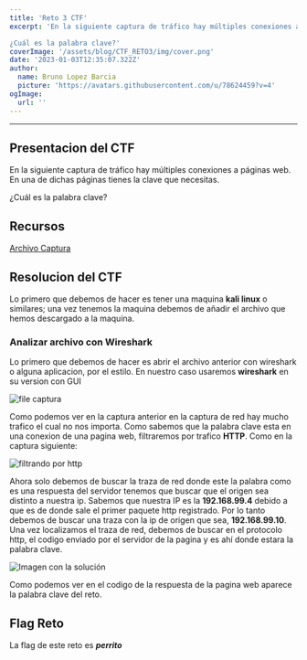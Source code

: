 ```yaml
---
title: 'Reto 3 CTF'
excerpt: 'En la siguiente captura de tráfico hay múltiples conexiones a páginas web. En una de dichas páginas tienes la clave que necesitas.

¿Cuál es la palabra clave?'
coverImage: '/assets/blog/CTF_RETO3/img/cover.png'
date: '2023-01-03T12:35:07.322Z'
author:
  name: Bruno Lopez Barcia
  picture: 'https://avatars.githubusercontent.com/u/78624459?v=4'
ogImage:
  url: ''
---
```


---

## Presentacion del CTF

En la siguiente captura de tráfico hay múltiples conexiones a páginas web. En una de dichas páginas tienes la clave que necesitas.

¿Cuál es la palabra clave?

## Recursos

[Archivo Captura](/assets/blog/CTF_RETO3/files/captura.pcap)

## Resolucion del CTF

Lo primero que debemos de hacer es tener una maquina __kali linux__ o similares; una vez tenemos la maquina debemos de añadir el archivo que hemos descargado a la maquina.

### Analizar archivo con Wireshark

Lo primero que debemos de hacer es abrir el archivo anterior con wireshark o alguna aplicacion, por el estilo. En nuestro caso usaremos __wireshark__ en su version con GUI

![file captura](/assets/blog/CTF_RETO3/img/1.jpg)

Como podemos ver en la captura anterior en la captura de red hay mucho trafico el cual no nos importa. Como sabemos que la palabra clave esta en una conexion de una pagina web, filtraremos por trafico __HTTP__. Como en la captura siguiente:

![filtrando por http](/assets/blog/CTF_RETO3/img/2.jpg)

Ahora solo debemos de buscar la traza de red donde este la palabra como es una
respuesta del servidor tenemos que buscar que el origen sea distinto a nuestra ip. Sabemos
que nuestra IP es la __192.168.99.4__ debido a que es de donde sale el primer paquete http
registrado. Por lo tanto debemos de buscar una traza con la ip de origen que sea,
__192.168.99.10__. Una vez localizamos el traza de red, debemos de buscar en el protocolo
http, el codigo enviado por el servidor de la pagina y es ahí donde estara la palabra clave.

![Imagen con la solución](/assets/blog/CTF_RETO3/img/3.jpg)

Como podemos ver en el codigo de la respuesta de la pagina web aparece la palabra clave del reto.


## Flag Reto 

La flag de este reto es *__perrito__*

